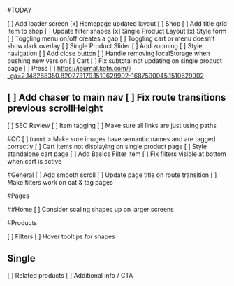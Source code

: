#TODAY

[ ] Add loader screen
[x] Homepage updated layout
[ ] Shop
  [ ] Add title grid item to shop
  [ ] Update filter shapes
[x] Single Product Layout
  [x] Style form
  [ ] Toggling menu on/off creates a gap
  [ ] Toggling cart or menu doesn't show dark overlay
  [ ] Single Product Slider
    [ ] Add zooming
    [ ] Style navigation
  [ ] Add close button
[ ] Handle removing localStorage when pushing new version
[ ] Cart
  [ ] Fix subtotal not updating on single product page
[ ] Press
  [ ] https://journal.kotn.com/?_ga=2.148268350.820273179.1510629902-1687590045.1510629902

[ ] Add chaser to main nav
[ ] Fix route transitions previous scrollHeight
------

[ ] SEO Review
[ ] Item tagging
[ ] Make sure all links are just using paths

#QC
[ ] `Danni` > Make sure images have semantic names and are tagged correctly
[ ] Cart items not displaying on single product page
[ ] Style standalone cart page
[ ] Add Basics Filter item
[ ] Fix filters visible at bottom when cart is active

#General
[ ] Add smooth scroll
[ ] Update page title on route transition
[ ] Make filters work on cat & tag pages

#Pages

##Home
[ ] Consider scaling shapes up on larger screens

#Products

[ ] Filters
  [ ] Hover tooltips for shapes

## Single
[ ] Related products
[ ] Additional info / CTA
